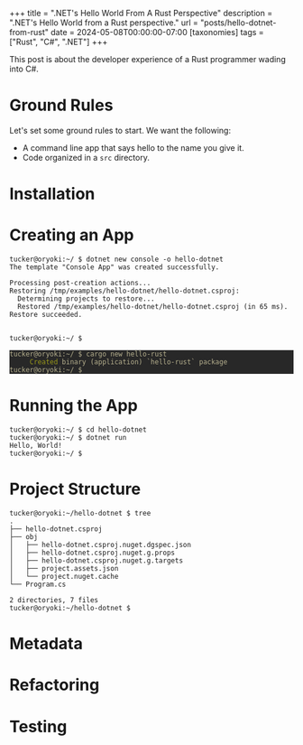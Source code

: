 +++
title = ".NET's Hello World From A Rust Perspective"
description = ".NET's Hello World from a Rust perspective."
url = "posts/hello-dotnet-from-rust"
date = 2024-05-08T00:00:00-07:00
[taxonomies]
tags = ["Rust", "C#", ".NET"]
+++

This post is about the developer experience of a Rust programmer wading into C#.

<!-- more -->

# Ground Rules

Let's set some ground rules to start. We want the following:
- A command line app that says hello to the name you give it.
- Code organized in a `src` directory.

# Installation

# Creating an App

```
tucker@oryoki:~/ $ dotnet new console -o hello-dotnet
The template "Console App" was created successfully.

Processing post-creation actions...
Restoring /tmp/examples/hello-dotnet/hello-dotnet.csproj:
  Determining projects to restore...
  Restored /tmp/examples/hello-dotnet/hello-dotnet.csproj (in 65 ms).
Restore succeeded.


tucker@oryoki:~/ $
```

<pre style="background:#282828;color:#fdf4c1aa"><code><span>tucker@oryoki:~/ $ cargo new hello-rust
</span><span>     <span style="color:#98971a">Created</span> binary (application) `hello-rust` package
</span><span>tucker@oryoki:~/ $
</span></code></pre>

# Running the App

```
tucker@oryoki:~/ $ cd hello-dotnet
tucker@oryoki:~/ $ dotnet run
Hello, World!
tucker@oryoki:~/ $
```

# Project Structure

```
tucker@oryoki:~/hello-dotnet $ tree
.
├── hello-dotnet.csproj
├── obj
│   ├── hello-dotnet.csproj.nuget.dgspec.json
│   ├── hello-dotnet.csproj.nuget.g.props
│   ├── hello-dotnet.csproj.nuget.g.targets
│   ├── project.assets.json
│   └── project.nuget.cache
└── Program.cs

2 directories, 7 files
tucker@oryoki:~/hello-dotnet $
```

# Metadata

# Refactoring

# Testing
